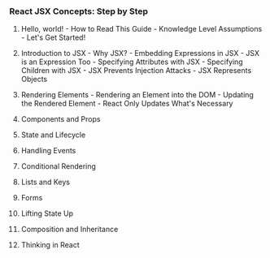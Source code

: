 ### React JSX Concepts: Step by Step

  1. Hello, world!
  	- How to Read This Guide
  	- Knowledge Level Assumptions
  	- Let's Get Started!
  	
  2. Introduction to JSX
  	- Why JSX?
  	- Embedding Expressions in JSX
  	- JSX is an Expression Too
  	- Specifying Attributes with JSX
  	- Specifying Children with JSX
  	- JSX Prevents Injection Attacks
  	- JSX Represents Objects
  	
  3. Rendering Elements
  	- Rendering an Element into the DOM
  	- Updating the Rendered Element
  	- React Only Updates What's Necessary
  
  4. Components and Props
  5. State and Lifecycle
  6. Handling Events
  
  7. Conditional Rendering
  8. Lists and Keys
  9. Forms
  
  10. Lifting State Up
  11. Composition and Inheritance
  12. Thinking in React
  
